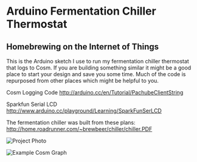 # Arduino Fermentation Chiller Thermostat
## Homebrewing on the Internet of Things

This is the Arduino sketch I use to run my fermentation chiller thermostat that logs to Cosm. If you are building something similar it might be a good place to start your design and save you some time. Much of the code is repurposed from other places which might be helpful to you.

Cosm Logging Code
http://arduino.cc/en/Tutorial/PachubeClientString

Sparkfun Serial LCD
http://www.arduino.cc/playground/Learning/SparkFunSerLCD

The fermentation chiller was built from these plans: http://home.roadrunner.com/~brewbeer/chiller/chiller.PDF

![Project Photo](http://briancantrell.github.com/arduino-fermentation-chiller-thermostat/project_photo.jpg)

![Example Cosm Graph](http://briancantrell.github.com/arduino-fermentation-chiller-thermostat/cosm-graph.gif)
